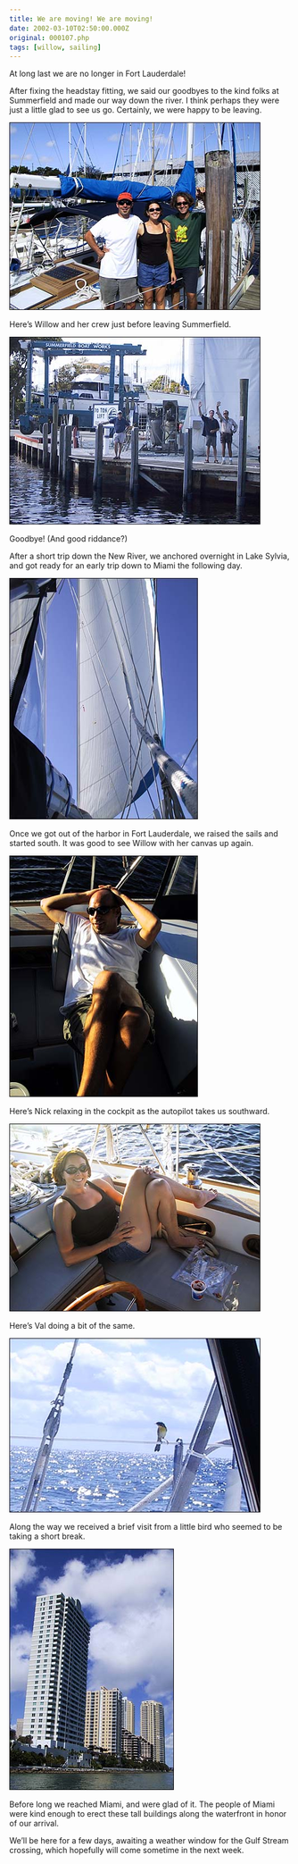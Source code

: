 ```yaml
---
title: We are moving! We are moving!
date: 2002-03-10T02:50:00.000Z
original: 000107.php
tags: [willow, sailing]
---
```


At long last we are no longer in Fort Lauderdale!

After fixing the headstay fitting, we said our goodbyes to the kind folks at Summerfield and made our way down the river. I think perhaps they were just a little glad to see us go. Certainly, we were happy to be leaving.

<p class="polaroid" style="--deg: -2deg"><img src="./abouttoleave.jpg" /></p>

Here’s Willow and her crew just before leaving Summerfield.

<p class="polaroid" style="--deg: -2deg"><img src="./byebye-summerfield.jpg" /></p>

Goodbye! (And good riddance?)

After a short trip down the New River, we anchored overnight in Lake Sylvia, and got ready for an early trip down to Miami the following day.

<p class="polaroid" style="--deg: -2deg"><img src="./sails-up.jpg" /></p>

Once we got out of the harbor in Fort Lauderdale, we raised the sails and started south. It was good to see Willow with her canvas up again.

<p class="polaroid" style="--deg: -2deg"><img src="./nick-relaxing.jpg" /></p>

Here’s Nick relaxing in the cockpit as the autopilot takes us southward.

<p class="polaroid" style="--deg: -2deg"><img src="./val-relaxing.jpg" /></p>

Here’s Val doing a bit of the same.

<p class="polaroid" style="--deg: -2deg"><img src="./visiting-bird.jpg" /></p>

Along the way we received a brief visit from a little bird who seemed to be taking a short break.

<p class="polaroid" style="--deg: -2deg"><img src="./hello-miami.jpg" /></p>

Before long we reached Miami, and were glad of it. The people of Miami were kind enough to erect these tall buildings along the waterfront in honor of our arrival.

We’ll be here for a few days, awaiting a weather window for the Gulf Stream crossing, which hopefully will come sometime in the next week.
